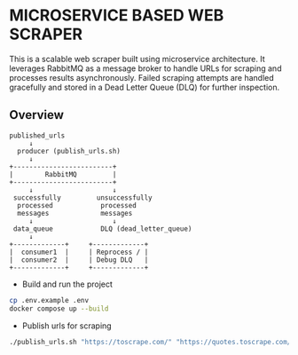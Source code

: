 # MICROSERVICE BASED WEB SCRAPER
This is a scalable web scraper built using microservice architecture. It leverages RabbitMQ as a message broker to handle URLs for scraping and processes results asynchronously. Failed scraping attempts are handled gracefully and stored in a Dead Letter Queue (DLQ) for further inspection.

## Overview
```
published_urls
     ↓
  producer (publish_urls.sh)
     ↓
+-------------------------+
|        RabbitMQ         |
+-------------------------+
     ↓                    ↓
 successfully         unsuccessfully
  processed            processed
  messages             messages
     ↓                    ↓
 data_queue            DLQ (dead_letter_queue)
     ↓
+-------------+     +-------------+
|  consumer1  |     | Reprocess / |
|  consumer2  |     | Debug DLQ   |
+-------------+     +-------------+
```

- Build and run the project
```bash
cp .env.example .env
docker compose up --build
```

- Publish urls for scraping
```bash
./publish_urls.sh "https://toscrape.com/" "https://quotes.toscrape.com/" "https://books.toscrape.com/" "https://wrong.com"
```
